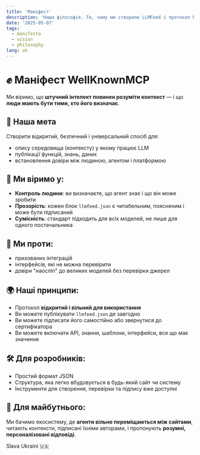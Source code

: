 ```yaml
---
title: 'Маніфест'
description: 'Наша філософія. Те, чому ми створили LLMFeed і протокол MCP.'
date: '2025-05-07'
tags:
  - manifesto
  - vision
  - philosophy
lang: uk
---
```


# ✊ Маніфест WellKnownMCP

Ми віримо, що **штучний інтелект повинен розуміти контекст** — і що **люди мають бути тими, хто його визначає**.

## 🎯 Наша мета

Створити відкритий, безпечний і універсальний спосіб для:

- опису середовища (контексту) у якому працює LLM
- публікації функцій, знань, даних
- встановлення довіри між людиною, агентом і платформою

## 🤖 Ми віримо у:

- **Контроль людини**: ви визначаєте, що агент знає і що він може зробити
- **Прозорість**: кожен блок `llmfeed.json` є читабельним, поясненим і може бути підписаний
- **Сумісність**: стандарт підходить для всіх моделей, не лише для одного постачальника

## 🚫 Ми проти:

- прихованих інтеграцій
- інтерфейсів, які не можна перевірити
- довіри "наосліп" до великих моделей без перевірки джерел

## 🌍 Наші принципи:

- Протокол **відкритий і вільний для використання**
- Ви можете публікувати `llmfeed.json` де завгодно
- Ви можете підписати його самостійно або звернутися до сертифікатора
- Ви можете включати API, знання, шаблони, інтерфейси, все що має значення

## 🛠️ Для розробників:

- Простий формат JSON
- Структура, яка легко вбудовується в будь-який сайт чи систему
- Інструменти для створення, перевірки та підпису вже доступні

## 📣 Для майбутнього:

Ми бачимо екосистему, де **агенти вільно переміщаються між сайтами**, читають контексти, підписані їхніми авторами, і пропонують **розумні, персоналізовані відповіді**.

Slava Ukraini 🇺🇦
